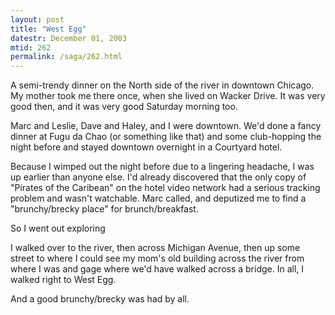 ```yaml
---
layout: post
title: "West Egg"
datestr: December 01, 2003
mtid: 262
permalink: /saga/262.html
---
```


A semi-trendy dinner on the North side of the river in downtown Chicago.  My mother took me there once, when she lived on Wacker Drive.  It was very good then, and it was very good Saturday morning too.

Marc and Leslie, Dave and Haley, and I were downtown.  We'd done a fancy dinner at Fugu da Chao (or something like that) and some club-hopping the night before and stayed downtown overnight in a Courtyard hotel.

Because I wimped out the night before due to a lingering headache, I was up earlier than anyone else.  I'd already discovered that the only copy of "Pirates of the Caribean" on the hotel video network had a serious tracking problem and wasn't watchable.  Marc called, and deputized me to find a "brunchy/brecky place" for brunch/breakfast.

So I went out exploring

I walked over to the river, then across Michigan Avenue, then up some street to where I could see my mom's old building across the river from where I was and gage where we'd have walked across a bridge.  In all, I walked right to West Egg.

And a good brunchy/brecky was had by all.

